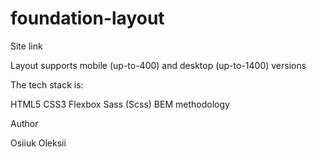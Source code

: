 # foundation-layout

Site link

Layout supports mobile (up-to-400) and desktop (up-to-1400) versions

The tech stack is:

HTML5
CSS3
Flexbox
Sass (Scss)
BEM methodology

Author

Osiiuk Oleksii
